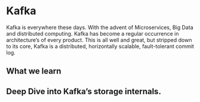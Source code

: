 # Kafka
Kafka is everywhere these days. With the advent of Microservices, Big Data and distributed computing. Kafka has become a regular occurrence in architecture’s of every product. This is all well and great, but stripped down to its core, Kafka is a distributed, horizontally scalable, fault-tolerant commit log.

## What we learn


## Deep Dive into Kafka’s storage internals.



<!--stackedit_data:
eyJoaXN0b3J5IjpbLTU5Nzk1OTI0MCwtNDcwNDUyNjA4LDY1MD
g5ODE4LC0yMDg4NzQ2NjEyLC0yMDg4NzQ2NjEyLC0xMTcxOTI4
NDUsOTMzMzA5Nzg3LDEyMTg0NzY1MDksLTE3Mzg0MTQwMywtOD
gxMDQyNTYxLC0yMDE0MzIyODM1LC0zNzMzMjc1NDcsMjM2OTE4
NDQ1LC04NTEwODA4NTUsLTE5NzU2ODE1MzQsLTIwMzU4MjAzND
YsLTQ1Mzg0NjI2NCwtMTgwODMzMTE5NCw2NTkyNTY5OTYsMTE5
NjEyMjIwXX0=
-->